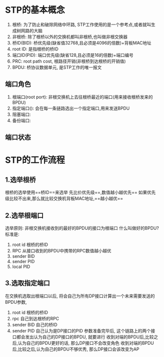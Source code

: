 # STP的基本概念

1. 根桥: 为了防止和破除网络中环路, STP工作使用的是一个参考点,或者就叫生成树网路的大脑
2. 非根桥: 除了根桥以外的交换机都叫非根桥,也叫做非根交换器
3. 桥ID(BID): 桥优先级(缺省值32768,且必须是4096的倍数)+背板MAC地址
4. root ID: 是指根桥的桥ID
5. 端口ID(PID):  端口优先级(缺省128,且必须是16的倍数)+端口编号
6. PRC: root path cost, 根路径开销(非根桥到达根桥的开销值)
7. BPDU: 桥协议数据单元, 是STP工作的唯一报文

## 端口角色

1. 根端口(root port): 非根交换机上去往根桥最近的端口(用来接收根桥发来的BPDU)
2. 指定端口(): 会在每一条链路选出一个指定端口,用来发送BPDU
3. 阻塞端口: 
4. 备份端口:

## 端口状态




# STP的工作流程

## 1.选举根桥

根桥的选举使用==桥ID==来选举
先比价优先级==,数值越小越优先==
如果优先级比较不出来,那么就比较交换机背板MAC地址,==越小越优==

## 2.选举根端口

选举原则: 非根交换机接收到的最好的BPDU的接口为根端口
什么叫做好的BPDU? 标准是:
1. root id                    根桥的桥ID
2. RPC                        从接口收到的BPDU中携带的RPC数值越小越优
3. sender BID
4. sender PID
5. local PID

## 3.选取指定端口

在交换机选取出根端口以后, 将会自己为所有DP接口计算出一个未来需要发送的BPDU参数,
1. root id                     根桥的桥ID 
2. rpc                          自己到达根桥的RPC
3. sender BID              自己的桥ID
4. sender PID              自己认为是DP接口的PID 
参数准备完毕后, 这个链路上的两个接口都会发出认为自己的DP接口的BPDU, 就要进行
收到对端的BPDU后,比较之后,认为自己的BPDU更好的话, 那么DP接口不会改变角色
收到对端的BPDU后,比较之后,认为自己的BPDU不够优秀, 那么DP接口会该改变为AP


